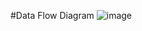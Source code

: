 #Data Flow Diagram
![image](https://cloud.githubusercontent.com/assets/11622664/13580951/19f63692-e46a-11e5-8378-336dc1350dea.png)

